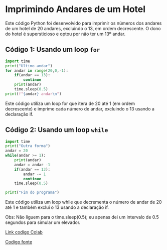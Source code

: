 # Imprimindo Andares de um Hotel

Este código Python foi desenvolvido para imprimir os números dos andares de um hotel de 20 andares, excluindo o 13, em ordem decrescente. O dono do hotel é supersticioso e optou por não ter um 13º andar.

## Código 1: Usando um loop `for`

```python
import time
print("Ultimo andar")
for andar in range(20,0,-1):
    if(andar == 13):
        continue
    print(andar)
    time.sleep(0.5)
print(f"{andar} andar\n")
```
Este código utiliza um loop for que itera de 20 até 1 (em ordem decrescente) e imprime cada número de andar, excluindo o 13 usando a declaração if.

## Código 2: Usando um loop `while`

```python
import time
print("Outra forma")
andar = 20
while(andar >= 1): 
    print(andar)
    andar = andar -1
    if(andar == 13):
        andar -= 1
        continue
    time.sleep(0.5)

print("Fim do programa")
```
Este código utiliza um loop while que decrementa o número de andar de 20 até 1 e também exclui o 13 usando a declaração if.

Obs: Não liguem para o time.sleep(0.5); eu apenas dei um intervalo de 0.5 segundos para simular um elevador.

[Link codigo Colab](https://colab.research.google.com/drive/1DjVXFsk8T6C1p4KB_fbRBNJ5nFNlnDQK?usp=sharing)

[Codigo fonte](https://github.com/fabiobrasileiroo/Proz/blob/main/logica/ativHotel/01.py)